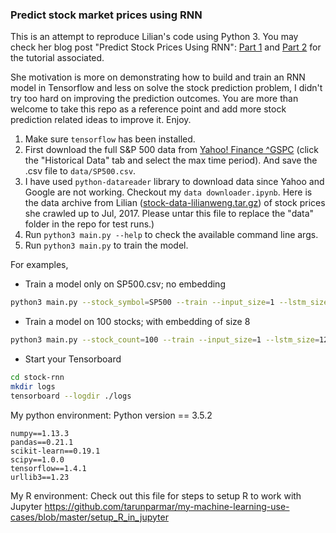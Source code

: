 ### Predict stock market prices using RNN

This is an attempt to reproduce Lilian's code using Python 3.
You may check her blog post "Predict Stock Prices Using RNN": [Part 1](https://lilianweng.github.io/lil-log/2017/07/08/predict-stock-prices-using-RNN-part-1.html) and [Part 2](https://lilianweng.github.io/lil-log/2017/07/22/predict-stock-prices-using-RNN-part-2.html) for the tutorial associated.

She motivation is more on demonstrating how to build and train an RNN model in Tensorflow and less on solve the stock prediction problem, I didn't try too hard on improving the prediction outcomes. You are more than welcome to take this repo as a reference point and add more stock prediction related ideas to improve it. Enjoy.

1. Make sure `tensorflow` has been installed.
2. First download the full S&P 500 data from [Yahoo! Finance ^GSPC](https://finance.yahoo.com/quote/%5EGSPC?p=^GSPC) (click the "Historical Data" tab and select the max time period). And save the .csv file to `data/SP500.csv`.
3. I have used `python-datareader` library to download data since Yahoo and Google are not working. Checkout my `data downloader.ipynb`.
Here is the data archive from Lilian ([stock-data-lilianweng.tar.gz](https://drive.google.com/open?id=1QKVkiwgCNJsdQMEsfoi6KpqoPgc4O6DD)) of stock prices she crawled up to Jul, 2017. Please untar this file to replace the "data" folder in the repo for test runs.)
4. Run `python3 main.py --help` to check the available command line args.
5. Run `python3 main.py` to train the model.


For examples,
- Train a model only on SP500.csv; no embedding
```bash
python3 main.py --stock_symbol=SP500 --train --input_size=1 --lstm_size=128 --max_epoch=50
```

- Train a model on 100 stocks; with embedding of size 8
```bash
python3 main.py --stock_count=100 --train --input_size=1 --lstm_size=128 --max_epoch=50 --embed_size=8
```

- Start your Tensorboard
```bash
cd stock-rnn
mkdir logs
tensorboard --logdir ./logs
```

My python environment: 
Python version == 3.5.2
```
numpy==1.13.3
pandas==0.21.1
scikit-learn==0.19.1
scipy==1.0.0
tensorflow==1.4.1
urllib3==1.23
```
My R environment:
Check out this file for steps to setup R to work with Jupyter
https://github.com/tarunparmar/my-machine-learning-use-cases/blob/master/setup_R_in_jupyter
